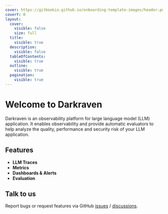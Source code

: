 ```yaml
---
cover: https://gitbookio.github.io/onboarding-template-images/header.png
coverY: 0
layout:
  cover:
    visible: false
    size: full
  title:
    visible: true
  description:
    visible: false
  tableOfContents:
    visible: true
  outline:
    visible: true
  pagination:
    visible: true
---
```


# Welcome to Darkraven

Darkraven is an observability platform for large language model (LLM) application. It enables  observability and provide automatic evaluators to help analyze the quality, performance and security risk of your LLM application.

## Features

* **LLM Traces**
* **Metrics**
* **Dashboards & Alerts**
* **Evaluation**



## Talk to us

Report bugs or request features via GitHub [issues](https://github.com/codedog-ai/darkraven-community/issues) / [discussions](https://github.com/codedog-ai/darkraven-community/discussions).
